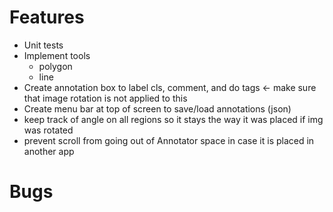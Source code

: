 # Features

- Unit tests
- Implement tools
    - polygon
    - line
- Create annotation box to label cls, comment, and do tags <- make sure that image rotation is not applied to this
- Create menu bar at top of screen to save/load annotations (json)
- keep track of angle on all regions so it stays the way it was placed if img was rotated
- prevent scroll from going out of Annotator space in case it is placed in another app

# Bugs
